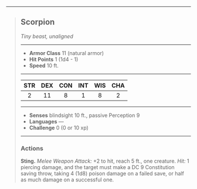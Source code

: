 ***
> ## Scorpion
> *Tiny beast, unaligned*
> 
> ***
> 
> - **Armor Class** 11 (natural armor)
> - **Hit Points** 1 (1d4 - 1)
> - **Speed** 10 ft.
> 
> ***
> 
> |STR|DEX|CON|INT|WIS|CHA|
> |:---:|:---:|:---:|:---:|:---:|:---:|
> |2|11|8|1|8|2|
> 
> ***
> 
> - **Senses** blindsight 10 ft., passive Perception 9
> - **Languages** —
> - **Challenge** 0 (0 or 10 xp)
> 
> ***
> 
> ### Actions
> **Sting.** *Melee Weapon Attack:* +2 to hit, reach 5 ft., one creature. *Hit:* 1 piercing damage, and the target must make a DC 9 Constitution saving throw, taking 4 (1d8) poison damage on a failed save, or half as much damage on a successful one.
